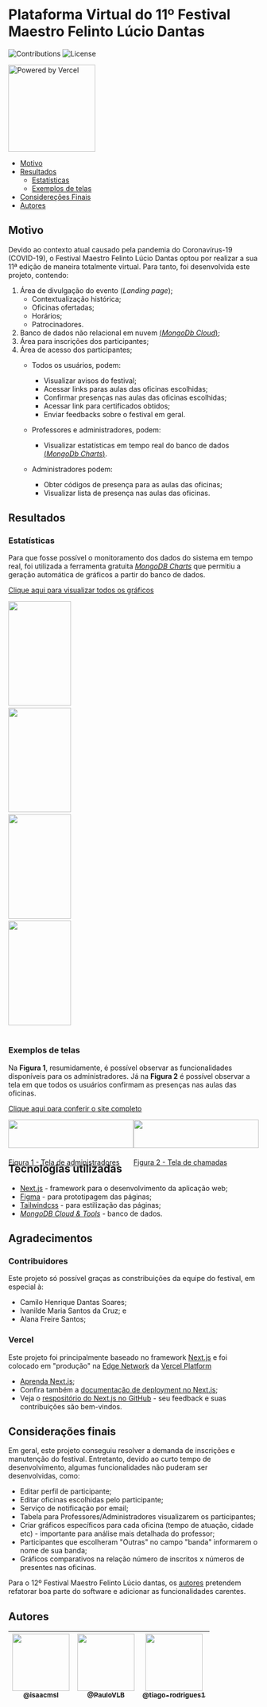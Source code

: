 # Plataforma Virtual do 11º Festival Maestro Felinto Lúcio Dantas
![Contributions](https://img.shields.io/badge/contributions-welcome-brightgreen.svg)
![License](https://img.shields.io/github/license/isaacmsl/festival2020)

<a href="https://vercel.com" target="_blank" rel="noopener">
    <img src="https://user-images.githubusercontent.com/31693006/94614158-1b2bfd00-027c-11eb-87af-d078ea2a621f.png" width="175" alt="Powered by Vercel" />
</a>

- [Motivo](#motivo)
- [Resultados](#resultados)
    - [Estatísticas](##estatísticas)
    - [Exemplos de telas](##exemplos-de-telas)
- [Considereções Finais](#considerações-finais)
- [Autores](#autores)


## Motivo

Devido ao contexto atual causado pela pandemia do Coronavírus-19 (COVID-19), o Festival Maestro Felinto Lúcio Dantas optou por realizar a sua 11ª edição de maneira totalmente virtual. Para tanto, foi desenvolvida este projeto, contendo:

1. Área de divulgação do evento (*Landing page*);
    - Contextualização histórica;
    - Oficinas ofertadas;
    - Horários;
    - Patrocinadores.
2. Banco de dados não relacional em nuvem [(*MongoDb Cloud*)](https://mongodb.com/cloud);
3. Área para inscrições dos participantes;
4. Área de acesso dos participantes;
    - Todos os usuários, podem:
        - Visualizar avisos do festival;
        - Acessar links paras aulas das oficinas escolhidas;
        - Confirmar presenças nas aulas das oficinas escolhidas;
        - Acessar link para certificados obtidos;
        - Enviar feedbacks sobre o festival em geral.
    
    - Professores e administradores, podem:
        - Visualizar estatísticas em tempo real do banco de dados [(*MongoDb Charts*)](https://www.mongodb.com/charts).
    
    - Administradores podem:
        - Obter códigos de presença para as aulas das oficinas;
        - Visualizar lista de presença nas aulas das oficinas.
    
## Resultados
    
### Estatísticas

Para que fosse possível o monitoramento dos dados do sistema em tempo real, foi utilizada a ferramenta gratuita [*MongoDB Charts*](https://mongodb.com/charts) que permitiu a geração automática de gráficos a partir do banco de dados.  

[Clique aqui para visualizar todos os gráficos](https://charts.mongodb.com/charts-festival2020-pmddq/public/dashboards/5f52a994-7e7d-4e9a-81a4-e54d968a06aa)

<a style="display: flex; flex-wrap: wrap; flex-direction: column; gap: 4px; margin-bottom: 40px; color: black;" href="https://charts.mongodb.com/charts-festival2020-pmddq/public/dashboards/5f52a994-7e7d-4e9a-81a4-e54d968a06aa">
<img width="50%" height="210" src="https://user-images.githubusercontent.com/31678236/94849652-1ee68d80-03fc-11eb-96b0-f05a38b2dbf6.png"></img>   
<img width="50%" height="210" src="https://user-images.githubusercontent.com/31678236/94849797-56553a00-03fc-11eb-961a-98a246d60391.png"></img> 
<img width="50%" height="210" src="https://user-images.githubusercontent.com/31678236/94850118-d4194580-03fc-11eb-840a-f8ebb4a45aaa.png"></img> 
<img width="50%" height="210" src="https://user-images.githubusercontent.com/31678236/94850026-b64be080-03fc-11eb-9ba4-8051d3cfa21f.png"></img>  
</a>

### Exemplos de telas

Na **Figura 1**, resumidamente, é possível observar as funcionalidades disponíveis para os administradores. Já na **Figura 2** é possível observar a tela em que todos os usuários confirmam as presenças nas aulas das oficinas.

[Clique aqui para conferir o site completo](https://festivalmfld2020.vercel.app/)

<div style="display: flex; flex-wrap: wrap;">
    <a style="width: 50%" href="https://user-images.githubusercontent.com/31693006/94610888-5972ed80-0277-11eb-9661-d3674563eba4.png">
        <img src="https://user-images.githubusercontent.com/31693006/94610888-5972ed80-0277-11eb-9661-d3674563eba4.png" width="100%" style="margin-bottom: 20px">
        Figura 1 - Tela de administradores
    </a>
    <a style="width: 50%" href="https://user-images.githubusercontent.com/31693006/94611527-3dbc1700-0278-11eb-8668-6fc120152760.png">
        <img src="https://user-images.githubusercontent.com/31693006/94611527-3dbc1700-0278-11eb-8668-6fc120152760.png" width="100%" style="margin-bottom: 20px">    
        Figura 2 - Tela de chamadas
    </a>    
</div>

## Tecnologias utilizadas

- [Next.js](https://nextjs.org/) - framework para o desenvolvimento da aplicação web;
- [Figma](https://www.figma.com/files/recent) - para prototipagem das páginas;
- [Tailwindcss](https://tailwindcss.com/) - para estilização das páginas;
- [*MongoDB Cloud & Tools*](https://mongodb.com/cloud) - banco de dados.

## Agradecimentos

### Contribuidores
    
Este projeto só possível graças as constribuições da equipe do festival, em especial à:
- Camilo Henrique Dantas Soares;
- Ivanilde Maria Santos da Cruz; e
- Alana Freire Santos;

### Vercel

Este projeto foi principalmente baseado no framework [Next.js](https://nextjs.org/) e foi colocado em "produção" na [Edge Network](https://vercel.com/docs/edge-network/overview) da [Vercel Platform](https://vercel.com/home?utm_source=next-site&utm_medium=banner&utm_campaign=next-website)

- [Aprenda Next.js](https://nextjs.org/learn);
- Confira também a [documentação de deployment no Next.js](https://nextjs.org/docs/deployment);
- Veja o [respositório do Next.js no GitHub](https://github.com/vercel/next.js/) - seu feedback e suas contribuições são bem-vindos.

## Considerações finais

Em geral, este projeto conseguiu resolver a demanda de inscrições e manutenção do festival. Entretanto, devido ao curto tempo de desenvolvimento, algumas funcionalidades não puderam ser desenvolvidas, como:

- Editar perfil de participante;
- Editar oficinas escolhidas pelo participante;
- Serviço de notificação por email;
- Tabela para Professores/Administradores visualizarem os participantes;
- Criar gráficos específicos para cada oficina (tempo de atuação, cidade etc) - importante para análise mais detalhada do professor;
- Participantes que escolheram "Outras" no campo "banda" informarem o nome de sua banda;
- Gráficos comparativos na relação número de inscritos x números de presentes nas oficinas.  

Para o 12º Festival Maestro Felinto Lúcio dantas, os [autores](#autores) pretendem refatorar boa parte do software e adicionar as funcionalidades carentes.

## Autores

| [<img src="https://avatars3.githubusercontent.com/u/31693006?s=460&v=4" width=115><br><sub>@isaacmsl</sub>](https://github.com/isaacmsl) | [<img src="https://avatars3.githubusercontent.com/u/31678236?s=400&v=4" width=115><br><sub>@PauloVLB</sub>](https://github.com/PauloVLB) | [<img src="https://avatars3.githubusercontent.com/u/70401246?s=400&v=4" width=115><br><sub>@tiago-rodrigues1</sub>](https://github.com/tiago-rodrigues1) |
| :---: | :---: | :---: |

